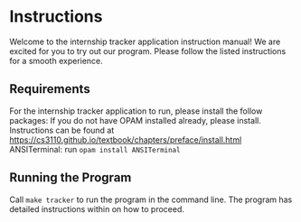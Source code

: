 # Instructions
Welcome to the internship tracker application instruction manual! We are excited for you to try out our program. Please follow the listed instructions for a smooth experience.
## Requirements
For the internship tracker application to run, please install the follow packages:
If you do not have OPAM installed already, please install. 
Instructions can be found at https://cs3110.github.io/textbook/chapters/preface/install.html
ANSITerminal: run `opam install ANSITerminal`
## Running the Program
Call `make tracker` to run the program in the command line.
The program has detailed instructions within on how to proceed. 